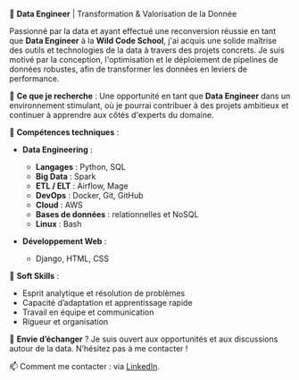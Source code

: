 🚀 **Data Engineer** | Transformation & Valorisation de la Donnée

Passionné par la data et ayant effectué une reconversion réussie en tant que **Data Engineer** à la **Wild Code School**, j'ai acquis une solide maîtrise des outils et technologies de la data à travers des projets concrets. Je suis motivé par la conception, l'optimisation et le déploiement de pipelines de données robustes, afin de transformer les données en leviers de performance.

🎯 **Ce que je recherche** : Une opportunité en tant que **Data Engineer** dans un environnement stimulant, où je pourrai contribuer à des projets ambitieux et continuer à apprendre aux côtés d'experts du domaine.

🔧 **Compétences techniques** :

- **Data Engineering** :
  - **Langages** : Python, SQL
  - **Big Data** : Spark
  - **ETL / ELT** : Airflow, Mage
  - **DevOps** : Docker, Git, GitHub
  - **Cloud** : AWS
  - **Bases de données** : relationnelles et NoSQL
  - **Linux** : Bash

- **Développement Web** :
  - Django, HTML, CSS

🌟 **Soft Skills** :
- Esprit analytique et résolution de problèmes
- Capacité d’adaptation et apprentissage rapide
- Travail en équipe et communication
- Rigueur et organisation

🤝 **Envie d’échanger** ? Je suis ouvert aux opportunités et aux discussions autour de la data. N’hésitez pas à me contacter !

📫 Comment me contacter : via [LinkedIn](https://www.linkedin.com/in/robin-jochem/).

<!---
Robinho67200/Robinho67200 is a ✨ special ✨ repository because its `README.md` (this file) appears on your GitHub profile.
You can click the Preview link to take a look at your changes.
--->
